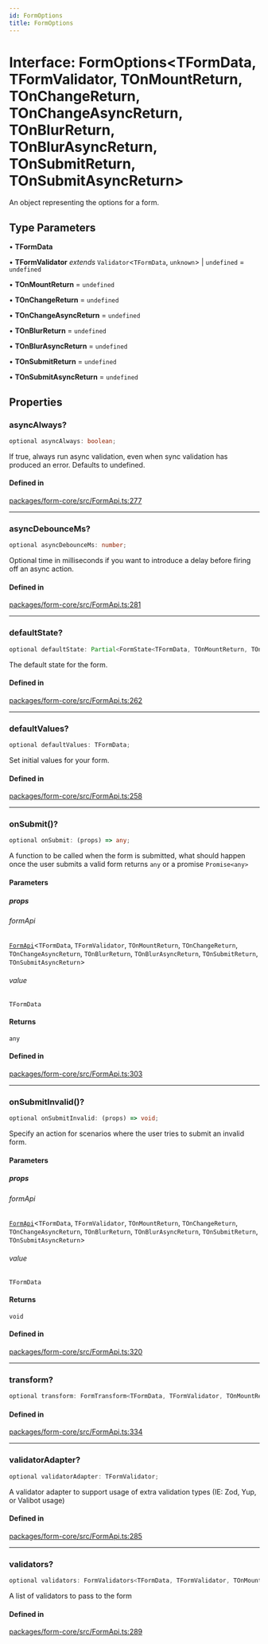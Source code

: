 ```yaml
---
id: FormOptions
title: FormOptions
---
```


# Interface: FormOptions\<TFormData, TFormValidator, TOnMountReturn, TOnChangeReturn, TOnChangeAsyncReturn, TOnBlurReturn, TOnBlurAsyncReturn, TOnSubmitReturn, TOnSubmitAsyncReturn\>

An object representing the options for a form.

## Type Parameters

• **TFormData**

• **TFormValidator** *extends* `Validator`\<`TFormData`, `unknown`\> \| `undefined` = `undefined`

• **TOnMountReturn** = `undefined`

• **TOnChangeReturn** = `undefined`

• **TOnChangeAsyncReturn** = `undefined`

• **TOnBlurReturn** = `undefined`

• **TOnBlurAsyncReturn** = `undefined`

• **TOnSubmitReturn** = `undefined`

• **TOnSubmitAsyncReturn** = `undefined`

## Properties

### asyncAlways?

```ts
optional asyncAlways: boolean;
```

If true, always run async validation, even when sync validation has produced an error. Defaults to undefined.

#### Defined in

[packages/form-core/src/FormApi.ts:277](https://github.com/TanStack/form/blob/main/packages/form-core/src/FormApi.ts#L277)

***

### asyncDebounceMs?

```ts
optional asyncDebounceMs: number;
```

Optional time in milliseconds if you want to introduce a delay before firing off an async action.

#### Defined in

[packages/form-core/src/FormApi.ts:281](https://github.com/TanStack/form/blob/main/packages/form-core/src/FormApi.ts#L281)

***

### defaultState?

```ts
optional defaultState: Partial<FormState<TFormData, TOnMountReturn, TOnChangeReturn, TOnChangeAsyncReturn, TOnBlurReturn, TOnBlurAsyncReturn, TOnSubmitReturn, TOnSubmitAsyncReturn, undefined>>;
```

The default state for the form.

#### Defined in

[packages/form-core/src/FormApi.ts:262](https://github.com/TanStack/form/blob/main/packages/form-core/src/FormApi.ts#L262)

***

### defaultValues?

```ts
optional defaultValues: TFormData;
```

Set initial values for your form.

#### Defined in

[packages/form-core/src/FormApi.ts:258](https://github.com/TanStack/form/blob/main/packages/form-core/src/FormApi.ts#L258)

***

### onSubmit()?

```ts
optional onSubmit: (props) => any;
```

A function to be called when the form is submitted, what should happen once the user submits a valid form returns `any` or a promise `Promise<any>`

#### Parameters

##### props

###### formApi

[`FormApi`](../classes/formapi.md)\<`TFormData`, `TFormValidator`, `TOnMountReturn`, `TOnChangeReturn`, `TOnChangeAsyncReturn`, `TOnBlurReturn`, `TOnBlurAsyncReturn`, `TOnSubmitReturn`, `TOnSubmitAsyncReturn`\>

###### value

`TFormData`

#### Returns

`any`

#### Defined in

[packages/form-core/src/FormApi.ts:303](https://github.com/TanStack/form/blob/main/packages/form-core/src/FormApi.ts#L303)

***

### onSubmitInvalid()?

```ts
optional onSubmitInvalid: (props) => void;
```

Specify an action for scenarios where the user tries to submit an invalid form.

#### Parameters

##### props

###### formApi

[`FormApi`](../classes/formapi.md)\<`TFormData`, `TFormValidator`, `TOnMountReturn`, `TOnChangeReturn`, `TOnChangeAsyncReturn`, `TOnBlurReturn`, `TOnBlurAsyncReturn`, `TOnSubmitReturn`, `TOnSubmitAsyncReturn`\>

###### value

`TFormData`

#### Returns

`void`

#### Defined in

[packages/form-core/src/FormApi.ts:320](https://github.com/TanStack/form/blob/main/packages/form-core/src/FormApi.ts#L320)

***

### transform?

```ts
optional transform: FormTransform<TFormData, TFormValidator, TOnMountReturn, TOnChangeReturn, TOnChangeAsyncReturn, TOnBlurReturn, TOnBlurAsyncReturn, TOnSubmitReturn, TOnSubmitAsyncReturn>;
```

#### Defined in

[packages/form-core/src/FormApi.ts:334](https://github.com/TanStack/form/blob/main/packages/form-core/src/FormApi.ts#L334)

***

### validatorAdapter?

```ts
optional validatorAdapter: TFormValidator;
```

A validator adapter to support usage of extra validation types (IE: Zod, Yup, or Valibot usage)

#### Defined in

[packages/form-core/src/FormApi.ts:285](https://github.com/TanStack/form/blob/main/packages/form-core/src/FormApi.ts#L285)

***

### validators?

```ts
optional validators: FormValidators<TFormData, TFormValidator, TOnMountReturn, TOnChangeReturn, TOnChangeAsyncReturn, TOnBlurReturn, TOnBlurAsyncReturn, TOnSubmitReturn, TOnSubmitAsyncReturn>;
```

A list of validators to pass to the form

#### Defined in

[packages/form-core/src/FormApi.ts:289](https://github.com/TanStack/form/blob/main/packages/form-core/src/FormApi.ts#L289)
